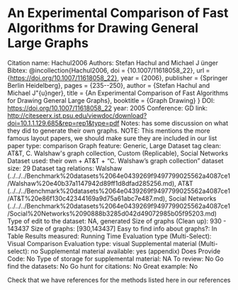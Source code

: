 # An Experimental Comparison of Fast Algorithms for Drawing General Large Graphs

Citation name: Hachul2006
Authors: Stefan Hachul and Michael J ̈unger
Bibtex: @incollection{Hachul2006,
doi = {10.1007/11618058_22},
url = {https://doi.org/10.1007/11618058_22},
year = {2006},
publisher = {Springer Berlin Heidelberg},
pages = {235--250},
author = {Stefan Hachul and Michael J\"{u}nger},
title = {An Experimental Comparison of Fast Algorithms for Drawing General Large Graphs},
booktitle = {Graph Drawing}
}
DOI: https://doi.org/10.1007/11618058_22
year: 2005
Conference: GD
link: http://citeseerx.ist.psu.edu/viewdoc/download?doi=10.1.1.129.685&rep=rep1&type=pdf
Notes: has some discussion on what they did to generate their own graphs. NOTE: This mentions the more famous layout papers, we should make sure they are included in our list
paper type: comparison
Graph feature: Generic, Large
Dataset tag clean: AT&T, C. Walshaw's graph collection, Custom (Replicable), Social Networks
Dataset used: their own + AT&T + “C. Walshaw’s graph collection”
dataset size: 29
Dataset tag relations: Walshaw (../../../Benchmark%20datasets%2064e0439269f9497799025562a4087ce1/Walshaw%20e40b37a1147942d89ff1d8dfad285256.md), AT&T (../../../Benchmark%20datasets%2064e0439269f9497799025562a4087ce1/AT&T%20e86f130c42344169a9d75a61abc7e487.md), Social Networks (../../../Benchmark%20datasets%2064e0439269f9497799025562a4087ce1/Social%20Networks%2090888b3285d042d49072985b05f95203.md)
Type of edit to the dataset: NA, generated
Size of graphs (Clean up): 930 - 143437
Size of graphs: [930,143437]
Easy to find info about graphs?: In Table
Results measured: Running Time
Evaluation type (Multi-Select): Visual Comparison
Evaluation type: visual
Supplemental material (Multi-select): no
Supplemental material available: yes (appendix)
Does Provide Code: No
Type of storage for supplemental material: NA
To review: No
Go find the datasets: No
Go hunt for citations: No
Great example: No

Check that we have references for the methods listed here in our references